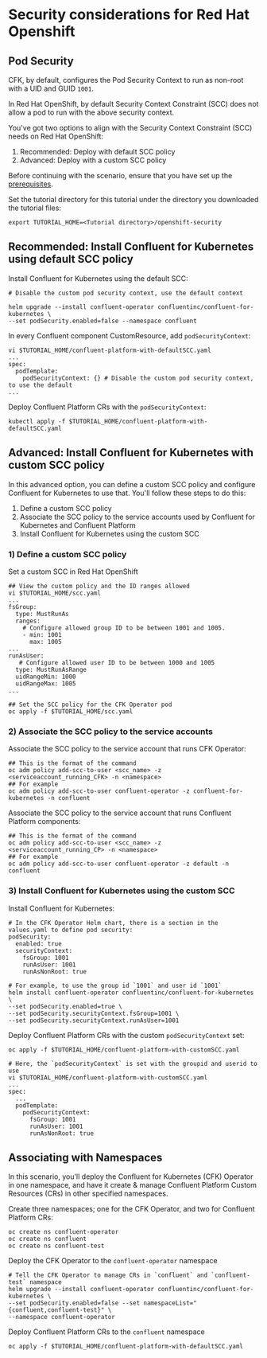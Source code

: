 # Security considerations for Red Hat Openshift

## Pod Security

CFK, by default, configures the Pod Security Context to run as non-root with a UID and GUID `1001`.

In Red Hat OpenShift, by default Security Context Constraint (SCC) does not allow a pod to run with the above security context.

You've got two options to align with the Security Context Constraint (SCC) needs on Red Hat OpenShift:

1) Recommended: Deploy with default SCC policy
2) Advanced: Deploy with a custom SCC policy

Before continuing with the scenario, ensure that you have set up the
[prerequisites](/README.md#prerequisites).

Set the tutorial directory for this tutorial under the directory you downloaded
the tutorial files:

```   
export TUTORIAL_HOME=<Tutorial directory>/openshift-security
```

## Recommended: Install Confluent for Kubernetes using default SCC policy

Install Confluent for Kubernetes using the default SCC:

```
# Disable the custom pod security context, use the default context

helm upgrade --install confluent-operator confluentinc/confluent-for-kubernetes \ 
--set podSecurity.enabled=false --namespace confluent
```

In every Confluent component CustomResource, add `podSecurityContext`:

```
vi $TUTORIAL_HOME/confluent-platform-with-defaultSCC.yaml
...
spec:
  podTemplate:
    podSecurityContext: {} # Disable the custom pod security context, to use the default
...
```

Deploy Confluent Platform CRs with the `podSecurityContext`:

```
kubectl apply -f $TUTORIAL_HOME/confluent-platform-with-defaultSCC.yaml
```

## Advanced: Install Confluent for Kubernetes with custom SCC policy

In this advanced option, you can define a custom SCC policy and configure Confluent for Kubernetes
to use that. You'll follow these steps to do this:

1) Define a custom SCC policy
2) Associate the SCC policy to the service accounts used by Confluent for Kubernetes and Confluent Platform
3) Install Confluent for Kubernetes using the custom SCC

### 1) Define a custom SCC policy 

Set a custom SCC in Red Hat OpenShift

```
## View the custom policy and the ID ranges allowed
vi $TUTORIAL_HOME/scc.yaml
...
fsGroup:
  type: MustRunAs
  ranges:
    # Configure allowed group ID to be between 1001 and 1005.
    - min: 1001
      max: 1005
...
runAsUser:
   # Configure allowed user ID to be between 1000 and 1005
  type: MustRunAsRange
  uidRangeMin: 1000
  uidRangeMax: 1005
...

## Set the SCC policy for the CFK Operator pod
oc apply -f $TUTORIAL_HOME/scc.yaml
```

### 2) Associate the SCC policy to the service accounts

Associate the SCC policy to the service account that runs CFK Operator:

```
## This is the format of the command
oc adm policy add-scc-to-user <scc_name> -z <serviceaccount_running_CFK> -n <namespace>
## For example
oc adm policy add-scc-to-user confluent-operator -z confluent-for-kubernetes -n confluent
```

Associate the SCC policy to the service account that runs Confluent Platform components:

```
## This is the format of the command
oc adm policy add-scc-to-user <scc_name> -z <serviceaccount_running_CP> -n <namespace>
## For example
oc adm policy add-scc-to-user confluent-operator -z default -n confluent
```

### 3) Install Confluent for Kubernetes using the custom SCC

Install Confluent for Kubernetes:

```
# In the CFK Operator Helm chart, there is a section in the values.yaml to define pod security:
podSecurity:
  enabled: true
  securityContext:
    fsGroup: 1001
    runAsUser: 1001
    runAsNonRoot: true

# For example, to use the group id `1001` and user id `1001`
helm install confluent-operator confluentinc/confluent-for-kubernetes \ 
--set podSecurity.enabled=true \
--set podSecurity.securityContext.fsGroup=1001 \
--set podSecurity.securityContext.runAsUser=1001 
```

Deploy Confluent Platform CRs with the custom `podSecurityContext` set:

```
oc apply -f $TUTORIAL_HOME/confluent-platform-with-customSCC.yaml

# Here, the `podSecurityContext` is set with the groupid and userid to use
vi $TUTORIAL_HOME/confluent-platform-with-customSCC.yaml
...
spec:
  ...
  podTemplate:
    podSecurityContext:
      fsGroup: 1001
      runAsUser: 1001
      runAsNonRoot: true
```

## Associating with Namespaces

In this scenario, you'll deploy the Confluent for Kubernetes (CFK) Operator in one namespace, 
and have it create & manage Confluent Platform Custom Resources (CRs) in other specified
namespaces.

Create three namespaces; one for the CFK Operator, and two for Confluent Platform CRs:

```
oc create ns confluent-operator
oc create ns confluent
oc create ns confluent-test
```

Deploy the CFK Operator to the `confluent-operator` namespace

```
# Tell the CFK Operator to manage CRs in `confluent` and `confluent-test` namespace
helm upgrade --install confluent-operator confluentinc/confluent-for-kubernetes \
--set podSecurity.enabled=false --set namespaceList="{confluent,confluent-test}" \
--namespace confluent-operator
```

Deploy Confluent Platform CRs to the `confluent` namespace

```
oc apply -f $TUTORIAL_HOME/confluent-platform-with-defaultSCC.yaml
```